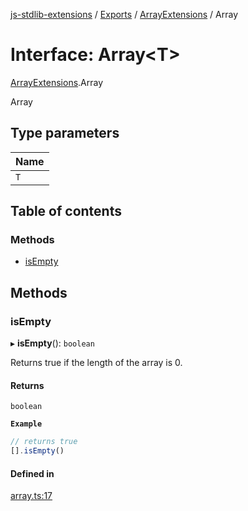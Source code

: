 [js-stdlib-extensions](/docs/README.md) / [Exports](/docs/modules.md) / [ArrayExtensions](/docs/modules/ArrayExtensions.md) / Array

# Interface: Array\<T\>

[ArrayExtensions](/docs/modules/ArrayExtensions.md).Array

Array

## Type parameters

| Name |
| :------ |
| `T` |

## Table of contents

### Methods

- [isEmpty](/docs/interfaces/ArrayExtensions.Array.md#isempty)

## Methods

### isEmpty

▸ **isEmpty**(): `boolean`

Returns true if the length of the array is 0.

#### Returns

`boolean`

**`Example`**

```ts
// returns true
[].isEmpty()
```

#### Defined in

[array.ts:17](https://github.com/KamaranL/js-stdlib-extensions/blob/c125d3e/src/ext/array.ts#L17)
